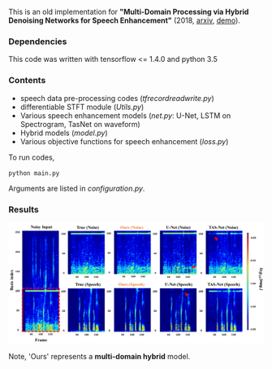 This is an old implementation for 
**"Multi-Domain Processing via Hybrid Denoising Networks for Speech Enhancement"**
(2018, [arxiv](https://arxiv.org/abs/1812.08914), [demo](https://mdphdnet.github.io)).

### Dependencies
This code was written with tensorflow <= 1.4.0 and python 3.5

### Contents
- speech data pre-processing codes (*tfrecordreadwrite.py*)
- differentiable STFT module (*Utils.py*)
- Various speech enhancement models (*net.py*: U-Net, LSTM on Spectrogram, TasNet on waveform)
- Hybrid models (*model.py*)
- Various objective functions for speech enhancement (*loss.py*)

To run codes, 
```
python main.py
```

Arguments are listed in *configuration.py*.

### Results
![Spectrograms](./speech.PNG)

Note, 'Ours' represents a **multi-domain hybrid** model.  
